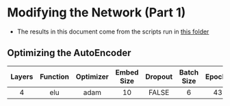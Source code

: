 # Modifying the Network (Part 1)

- The results in this document come from the scripts run in [this folder](../scripts/12_Modifying_Network_Part_1)

## Optimizing the AutoEncoder
<!--{-->

| Layers | Function | Optimizer | Embed Size | Dropout | Batch Size | Epochs | Val MAE |
|:---:|:---:|:---:|:---:|:---:|:---:|:---:|:---:|
| 4 | elu | adam | 10 | FALSE | 6 | 43 | 0.189 |


<!--}-->
